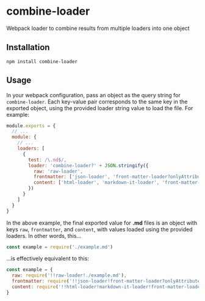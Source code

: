 # combine-loader
Webpack loader to combine results from multiple loaders into one object

## Installation

```shell
npm install combine-loader
```

## Usage

In your webpack configuration, pass an object as the query string for `combine-loader`. Each key-value pair corresponds to the same key in the exported object, using the provided loader string value to load the file. For example:

```js
module.exports = {
  // ...
  module: {
    // ...
    loaders: [
      {
        test: /\.md$/,
        loader: 'combine-loader?' + JSON.stringify({
          raw: 'raw-loader',
          frontmatter: ['json-loader', 'front-matter-loader?onlyAttributes'],
          content: ['html-loader', 'markdown-it-loader', 'front-matter-loader?onlyBody']
        })
      }
    ]
  }
}
```

In the above example, the final exported value for **.md** files is an object with keys `raw`, `frontmatter`, and `content`, with values loaded using the provided loaders. In other words, this...

```js
const example = require('./example.md')
```

...is effectively equivalent to this:

```js
const example = {
  raw: require('!!raw-loader!./example.md'),
  frontmatter: require('!!json-loader!front-matter-loader?onlyAttributes!./example.md'),
  content: require('!!html-loader!markdown-it-loader!front-matter-loader?onlyBody!./example.md')
}
```
